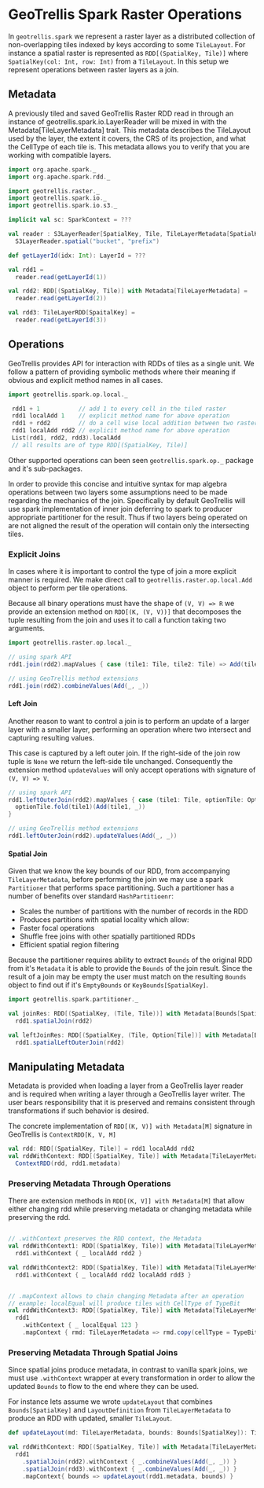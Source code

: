 # GeoTrellis Spark Raster Operations

In `geotrellis.spark` we represent a raster layer as a distributed
collection of non-overlapping tiles indexed by keys according to some
`TileLayout`. For instance a spatial raster is represented as
`RDD[(SpatialKey, Tile)]` where `SpatialKey(col: Int, row: Int)` from
a `TileLayout`. In this setup we represent operations between raster
layers as a join.

## Metadata

A previously tiled and saved GeoTrellis Raster RDD read in through an
instance of geotrellis.spark.io.LayerReader will be mixed in with the
Metadata[TileLayerMetadata] trait. This metadata describes the TileLayout
used by the layer, the extent it covers, the CRS of its projection,
and what the CellType of each tile is. This metadata allows you to
verify that you are working with compatible layers.

```scala
import org.apache.spark._
import org.apache.spark.rdd._

import geotrellis.raster._
import geotrellis.spark.io._
import geotrellis.spark.io.s3._

implicit val sc: SparkContext = ???

val reader : S3LayerReader[SpatialKey, Tile, TileLayerMetadata[SpatialKey]] =
  S3LayerReader.spatial("bucket", "prefix")

def getLayerId(idx: Int): LayerId = ???

val rdd1 =
  reader.read(getLayerId(1))

val rdd2: RDD[(SpatialKey, Tile)] with Metadata[TileLayerMetadata] =
  reader.read(getLayerId(2))

val rdd3: TileLayerRDD[SpaitalKey] =
  reader.read(getLayerId(3))
```

## Operations

GeoTrellis provides API for interaction with RDDs of tiles as a single
unit. We follow a pattern of providing symbolic methods where their
meaning if obvious and explicit method names in all cases.

```scala
import geotrellis.spark.op.local._

 rdd1 + 1           // add 1 to every cell in the tiled raster
 rdd1 localAdd 1    // explicit method name for above operation
 rdd1 + rdd2        // do a cell wise local addition between two rasters
 rdd1 localAdd rdd2 // explicit method name for above operation
 List(rdd1, rdd2, rdd3).localAdd
 // all results are of type RDD[(SpatialKey, Tile)]
```

Other supported operations can been seen `geotrellis.spark.op._`
package and it's sub-packages.

In order to provide this concise and intuitive syntax for map
algebra operations between two layers some assumptions need to
be made regarding the mechanics of the join. Specifically by
default GeoTrellis will use spark implementation of inner join
deferring to spark to producer appropriate partitioner for the
result. Thus if two layers being operated on are not aligned the
result of the operation will contain only the intersecting tiles.

### Explicit Joins

In cases where it is important to control the type of join a more
explicit manner is required. We make direct call to
`geotrellis.raster.op.local.Add` object to perform per tile operations.

Because all binary operations must have the shape of `(V, V) => R`
we provide an extension method on `RDD[(K, (V, V))]` that decomposes
the tuple resulting from the join and uses it to call a function
taking two arguments.


```scala
import geotrellis.raster.op.local._

// using spark API
rdd1.join(rdd2).mapValues { case (tile1: Tile, tile2: Tile) => Add(tile1, tile2) }

// using GeoTrellis method extensions
rdd1.join(rdd2).combineValues(Add(_, _))
```

#### Left Join

Another reason to want to control a join is to perform an update of a
larger layer with a smaller layer, performing an operation where two
intersect and capturing resulting values.

This case is captured by a left outer join. If the right-side of the
join row tuple is `None` we return the left-side tile unchanged.
Consequently the extension method `updateValues` will only accept
operations with signature of `(V, V) => V`.


```scala
// using spark API
rdd1.leftOuterJoin(rdd2).mapValues { case (tile1: Tile, optionTile: Option[Tile]) =>
  optionTile.fold(tile1)(Add(tile1, _))
}

// using GeoTrellis method extensions
rdd1.leftOuterJoin(rdd2).updateValues(Add(_, _))
```

#### Spatial Join

Given that we know the key bounds of our RDD, from accompanying
`TileLayerMetadata`, before performing the join we may use a spark
`Partitioner` that performs space partitioning. Such a partitioner
has a number of benefits over standard `HashPartitioenr`:

- Scales the number of partitions with the number of records in the RDD
- Produces partitions with spatial locality which allow:
- Faster focal operations
- Shuffle free joins with other spatially partitioned RDDs
- Efficient spatial region filtering

Because the partitioner requires ability to extract `Bounds` of the
original RDD from it's `Metadata` it is able to provide the `Bounds`
of the join result. Since the result of a join may be empty the user
must match on the resulting `Bounds` object to find out if it's
`EmptyBounds` or `KeyBounds[SpatialKey]`.

```scala
import geotrellis.spark.partitioner._

val joinRes: RDD[(SpatialKey, (Tile, Tile))] with Metadata[Bounds[SpatialKey]] =
  rdd1.spatialJoin(rdd2)

val leftJoinRes: RDD[(SpatialKey, (Tile, Option[Tile])] with Metadata[Bounds[SpatialKey]] =
  rdd1.spatialLeftOuterJoin(rdd2)
```

## Manipulating Metadata

Metadata is provided when loading a layer from a GeoTrellis layer
reader and is required when writing a layer through a GeoTrellis
layer writer. The user bears responsibility that it is preserved and
remains consistent through transformations if such behavior is desired.

The concrete implementation of `RDD[(K, V)] with Metadata[M]` signature
in GeoTrellis is `ContextRDD[K, V, M]`

```scala
val rdd: RDD[(SpatialKey, Tile)] = rdd1 localAdd rdd2
val rddWithContext: RDD[(SpatialKey, Tile)] with Metadata[TileLayerMetadata] =
  ContextRDD(rdd, rdd1.metadata)
```

### Preserving Metadata Through Operations

There are extension methods in `RDD[(K, V]] with Metadata[M]` that
allow either changing rdd while preserving metadata or changing
metadata while preserving the rdd.

```scala

// .withContext preserves the RDD context, the Metadata
val rddWithContext1: RDD[(SpatialKey, Tile)] with Metadata[TileLayerMetadata] =
  rdd1.withContext { _ localAdd rdd2 }

val rddWithContext2: RDD[(SpatialKey, Tile)] with Metadata[TileLayerMetadata] =
  rdd1.withContext { _ localAdd rdd2 localAdd rdd3 }


// .mapContext allows to chain changing Metadata after an operation
// example: localEqual will produce tiles with CellType of TypeBit
val rddWithContext3: RDD[(SpatialKey, Tile)] with Metadata[TileLayerMetadata] =
  rdd1
    .withContext { _ localEqual 123 }
    .mapContext { rmd: TileLayerMetadata => rmd.copy(cellType = TypeBit) }
```

### Preserving Metadata Through Spatial Joins

Since spatial joins produce metadata, in contrast to vanilla spark
joins, we must use `.withContext` wrapper at every transformation in
order to allow the updated `Bounds` to flow to the end where they can be used.

For instance lets assume we wrote `updateLayout` that combines
`Bounds[SpatialKey]` and `LayoutDefinition` from `TileLayerMetadata`
to produce an RDD with updated, smaller `TileLayout`.

```scala
def updateLayout(md: TileLayerMetadata, bounds: Bounds[SpatialKey]): TileLayerMetadata = ???

val rddWithContext: RDD[(SpatialKey, Tile)] with Metadata[TileLayerMetadata] =
  rdd1
    .spatialJoin(rdd2).withContext { _.combineValues(Add(_, _)) }
    .spatialJoin(rdd3).withContext { _.combineValues(Add(_, _)) }
    .mapContext{ bounds => updateLayout(rdd1.metadata, bounds) }
```
